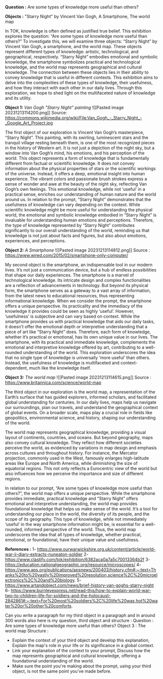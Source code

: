 
**Question :** Are some types of knowledge more useful than others?

**Objects :**   "Starry Night"  by Vincent Van Gogh, A Smartphone, The world map



In TOK, knowledge is often defined as justified true belief. This exhibition explores the question: “Are some types of knowledge more useful than others?” To investigate this, we will examine three objects: “Starry Night” by Vincent Van Gogh, a smartphone, and the world map. These objects represent different types of knowledge: artistic, technological, and geographical, respectively. “Starry Night” embodies emotional and symbolic knowledge, the smartphone symbolizes practical and technological knowledge, and the world map represents geographical and cultural knowledge. The connection between these objects lies in their ability to convey knowledge that is useful in different contexts. This exhibition aims to delve into the complexities of these types of knowledge, their usefulness, and how they interact with each other in our daily lives. Through this exploration, we hope to shed light on the multifaceted nature of knowledge and its utility.


**Object 1:** *Van Gogh "Starry Night" painting*
![[Pasted image 20231213114200.png]]
Source:  https://commons.wikimedia.org/wiki/File:Van_Gogh_-_Starry_Night_-_Google_Art_Project.jpg

The first object of our exploration is Vincent Van Gogh’s masterpiece, “Starry Night”. This painting, with its swirling, luminescent stars and the tranquil village resting beneath them, is one of the most recognized pieces in the history of Western art. It is not just a depiction of the night sky, but a window into Van Gogh’s mind, his emotions, and his perception of the world.
This object represents a form of knowledge that is fundamentally different from factual or scientific knowledge. It does not convey information about the physical properties of stars or the scientific workings of the universe. Instead, it offers a deep, emotional insight into human experience. The vibrant colors and passionate brush strokes express a sense of wonder and awe at the beauty of the night sky, reflecting Van Gogh’s own feelings. This emotional knowledge, while not ‘useful’ in a practical sense, enriches our understanding of human nature and the world around us.
In relation to the prompt, “Starry Night” demonstrates that the usefulness of knowledge can vary depending on the context. While scientific knowledge might be more useful for understanding the physical world, the emotional and symbolic knowledge embodied in “Starry Night” is invaluable for understanding human emotions and perceptions. Therefore, the type of knowledge represented by “Starry Night” contributes significantly to our overall understanding of the world, reminding us that knowledge is not just about facts and figures, but also about emotions, experiences, and perceptions.


**Object 2:** *A Smartphone*
![[Pasted image 20231213114812.png]]
Source : https://www.wired.com/2015/02/smartphone-only-computer/

My second object is the smartphone, an indispensable tool in our modern lives. It’s not just a communication device, but a hub of endless possibilities that shape our daily experiences. The smartphone is a marvel of technological knowledge. Its intricate design and complex functionalities are a reflection of advancements in technology. But beyond its physical form, the smartphone serves as a gateway to a vast array of information, from the latest news to educational resources, thus representing informational knowledge. When we consider the prompt, the smartphone offers a unique perspective. Its practicality and the immediacy of the knowledge it provides could be seen as highly ‘useful’. However, ‘usefulness’ is subjective and can vary based on context. While the smartphone provides us with practical knowledge that aids our daily tasks, it doesn’t offer the emotional depth or interpretive understanding that a piece of art like “Starry Night” does. Therefore, each form of knowledge, whether it’s practical or emotional, has its own unique value in our lives. The smartphone, with its practical and immediate knowledge, complements the emotional and interpretive knowledge offered by art, contributing to a well-rounded understanding of the world. This exploration underscores the idea that no single type of knowledge is universally ‘more useful’ than others. Instead, the usefulness of knowledge is multifaceted and context-dependent, much like the knowledge itself.

**Object 3:** *The world map*
![[Pasted image 20231213114615.png]]
Source : https://www.britannica.com/science/world-map

The third object in our exploration is the world map, a representation of the Earth’s surface that has guided explorers, informed scholars, and facilitated global understanding for centuries. In our daily lives, maps help us navigate our surroundings, plan our travels, and understand the geographical context of global events. On a broader scale, maps play a crucial role in fields like geopolitics, environmental science, and history, shaping our understanding of the world.

The world map represents geographical knowledge, providing a visual layout of continents, countries, and oceans. But beyond geography, maps also convey cultural knowledge. They reflect how different societies perceive the world, as evidenced by variations in map design and emphasis across cultures and throughout history. For instance, the Mercator projection, commonly used in the West, famously enlarges high-latitude areas like Europe and North America, while diminishing the size of equatorial regions. This not only reflects a Eurocentric view of the world but also influences how we perceive the importance and size of different regions.

In relation to our prompt, “Are some types of knowledge more useful than others?”, the world map offers a unique perspective. While the smartphone provides immediate, practical knowledge and “Starry Night” offers emotional and interpretive understanding, the world map provides foundational knowledge that helps us make sense of the world. It’s a tool for understanding our place in the world, the diversity of its people, and the scope of its geography. This type of knowledge, while not immediately ‘useful’ in the way smartphone information might be, is essential for a well-rounded, informed perspective of the world. Thus, the world map underscores the idea that all types of knowledge, whether practical, emotional, or foundational, have their unique value and usefulness.



**References :**
1- https://www.ourwarwickshire.org.uk/content/article/world-war-ii-diary-extracts-nuneaton-soldier
2- https://www.clastify.com/tok/exhibition/6382aca0a7a5c70013364b2f
3- https://education.nationalgeographic.org/resource/microscopes/
4- https://www.aps.org/publications/apsnews/200403/history.cfm#:~:text=Thanks%20to%20vastly%20improved%20resolution,science%2C%20microelectronics%2C%20and%20biology.
5- https://www.artandobject.com/news/brief-history-van-goghs-starry-night
6- https://www.burnleyexpress.net/read-this/how-to-explain-world-war-two-to-children-life-for-soldiers-and-the-holocaust-2842861#:~:text=For%20most%20soldiers%2C%20life%20was,hot%20water%20or%20other%20comforts.

  
  
Can you write a paragraph for my third object in a paragraph and in around 300 words also here is my question, third object and structure :
Question : Are some types of knowledge more useful than others?
Object 3 : The world map
Structure : 
- Explain the context of your third object and develop this explanation, Explain the map's role in your life or its significance in a global context.
- Link your explanation of the context to your prompt, Discuss how the map represents geographical and cultural knowledge, offering a foundational understanding of the world.
- Make sure the point you're making about the prompt, using your third object, is not the same point you’ve made before.











